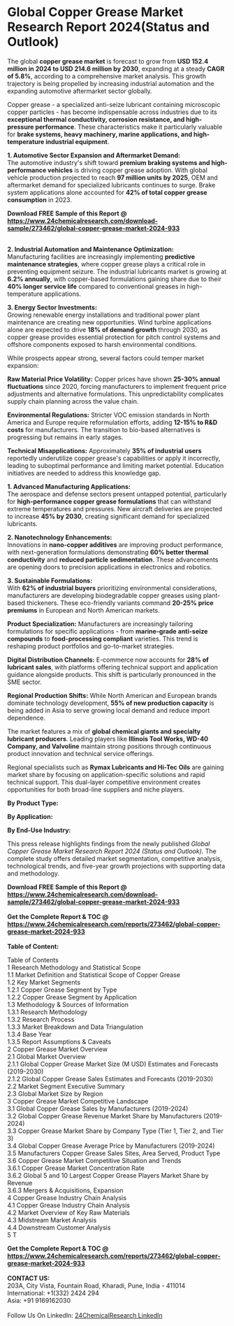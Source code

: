 <h1>Global Copper Grease Market Research Report 2024(Status and Outlook)</h1><p>The global <strong>copper grease market</strong> is forecast to grow from <strong>USD 152.4 million in 2024 to USD 214.6 million by 2030</strong>, expanding at a steady <strong>CAGR of 5.8%</strong>, according to a comprehensive market analysis. This growth trajectory is being propelled by increasing industrial automation and the expanding automotive aftermarket sector globally.</p><p>Copper grease - a specialized anti-seize lubricant containing microscopic copper particles - has become indispensable across industries due to its <strong>exceptional thermal conductivity, corrosion resistance, and high-pressure performance</strong>. These characteristics make it particularly valuable for <strong>brake systems, heavy machinery, marine applications, and high-temperature industrial equipment</strong>.</p><p><strong>1. Automotive Sector Expansion and Aftermarket Demand:</strong><br>
The automotive industry's shift toward <strong>premium braking systems and high-performance vehicles</strong> is driving copper grease adoption. With global vehicle production projected to reach <strong>97 million units by 2025</strong>, OEM and aftermarket demand for specialized lubricants continues to surge. Brake system applications alone accounted for <strong>42% of total copper grease consumption</strong> in 2023.</p><div><b>Download FREE Sample of this Report @ 
            <a href="https://www.24chemicalresearch.com/download-sample/273462/global-copper-grease-market-2024-933">
            https://www.24chemicalresearch.com/download-sample/273462/global-copper-grease-market-2024-933</a></b></div><br><p><strong>2. Industrial Automation and Maintenance Optimization:</strong><br>
Manufacturing facilities are increasingly implementing <strong>predictive maintenance strategies</strong>, where copper grease plays a critical role in preventing equipment seizure. The industrial lubricants market is growing at <strong>6.2% annually</strong>, with copper-based formulations gaining share due to their <strong>40% longer service life</strong> compared to conventional greases in high-temperature applications.</p><p><strong>3. Energy Sector Investments:</strong><br>
Growing renewable energy installations and traditional power plant maintenance are creating new opportunities. Wind turbine applications alone are expected to drive <strong>18% of demand growth</strong> through 2030, as copper grease provides essential protection for pitch control systems and offshore components exposed to harsh environmental conditions.</p><p>While prospects appear strong, several factors could temper market expansion:</p><p><strong>Raw Material Price Volatility:</strong> Copper prices have shown <strong>25-30% annual fluctuations</strong> since 2020, forcing manufacturers to implement frequent price adjustments and alternative formulations. This unpredictability complicates supply chain planning across the value chain.</p><p><strong>Environmental Regulations:</strong> Stricter VOC emission standards in North America and Europe require reformulation efforts, adding <strong>12-15% to R&amp;D costs</strong> for manufacturers. The transition to bio-based alternatives is progressing but remains in early stages.</p><p><strong>Technical Misapplications:</strong> Approximately <strong>35% of industrial users</strong> reportedly underutilize copper grease's capabilities or apply it incorrectly, leading to suboptimal performance and limiting market potential. Education initiatives are needed to address this knowledge gap.</p><p><strong>1. Advanced Manufacturing Applications:</strong><br>
The aerospace and defense sectors present untapped potential, particularly for <strong>high-performance copper grease formulations</strong> that can withstand extreme temperatures and pressures. New aircraft deliveries are projected to increase <strong>45% by 2030</strong>, creating significant demand for specialized lubricants.</p><p><strong>2. Nanotechnology Enhancements:</strong><br>
Innovations in <strong>nano-copper additives</strong> are improving product performance, with next-generation formulations demonstrating <strong>60% better thermal conductivity</strong> and <strong>reduced particle sedimentation</strong>. These advancements are opening doors to precision applications in electronics and robotics.</p><p><strong>3. Sustainable Formulations:</strong><br>
With <strong>62% of industrial buyers</strong> prioritizing environmental considerations, manufacturers are developing biodegradable copper greases using plant-based thickeners. These eco-friendly variants command <strong>20-25% price premiums</strong> in European and North American markets.</p><p><strong>Product Specialization:</strong> Manufacturers are increasingly tailoring formulations for specific applications - from <strong>marine-grade anti-seize compounds</strong> to <strong>food-processing compliant</strong> varieties. This trend is reshaping product portfolios and go-to-market strategies.</p><p><strong>Digital Distribution Channels:</strong> E-commerce now accounts for <strong>28% of lubricant sales</strong>, with platforms offering technical support and application guidance alongside products. This shift is particularly pronounced in the SME sector.</p><p><strong>Regional Production Shifts:</strong> While North American and European brands dominate technology development, <strong>55% of new production capacity</strong> is being added in Asia to serve growing local demand and reduce import dependence.</p><p>The market features a mix of <strong>global chemical giants and specialty lubricant producers</strong>. Leading players like <strong>Illinois Tool Works, WD-40 Company, and Valvoline</strong> maintain strong positions through continuous product innovation and technical service offerings.</p><p>Regional specialists such as <strong>Rymax Lubricants and Hi-Tec Oils</strong> are gaining market share by focusing on application-specific solutions and rapid technical support. This dual-layer competitive environment creates opportunities for both broad-line suppliers and niche players.</p><p><strong>By Product Type:</strong></p><p><strong>By Application:</strong></p><p><strong>By End-Use Industry:</strong></p><p>This press release highlights findings from the newly published <em>Global Copper Grease Market Research Report 2024 (Status and Outlook)</em>. The complete study offers detailed market segmentation, competitive analysis, technological trends, and five-year growth projections with supporting data and methodology.</p><div><b>Download FREE Sample of this Report @ 
            <a href="https://www.24chemicalresearch.com/download-sample/273462/global-copper-grease-market-2024-933">
            https://www.24chemicalresearch.com/download-sample/273462/global-copper-grease-market-2024-933</a></b></div><br><div><b>Get the Complete Report & TOC @ 
            <a href="https://www.24chemicalresearch.com/reports/273462/global-copper-grease-market-2024-933">
            https://www.24chemicalresearch.com/reports/273462/global-copper-grease-market-2024-933</a></b></div><br>
            <b>Table of Content:</b><p>Table of Contents<br />
1 Research Methodology and Statistical Scope<br />
1.1 Market Definition and Statistical Scope of Copper Grease<br />
1.2 Key Market Segments<br />
1.2.1 Copper Grease Segment by Type<br />
1.2.2 Copper Grease Segment by Application<br />
1.3 Methodology & Sources of Information<br />
1.3.1 Research Methodology<br />
1.3.2 Research Process<br />
1.3.3 Market Breakdown and Data Triangulation<br />
1.3.4 Base Year<br />
1.3.5 Report Assumptions & Caveats<br />
2 Copper Grease Market Overview<br />
2.1 Global Market Overview<br />
2.1.1 Global Copper Grease Market Size (M USD) Estimates and Forecasts (2019-2030)<br />
2.1.2 Global Copper Grease Sales Estimates and Forecasts (2019-2030)<br />
2.2 Market Segment Executive Summary<br />
2.3 Global Market Size by Region<br />
3 Copper Grease Market Competitive Landscape<br />
3.1 Global Copper Grease Sales by Manufacturers (2019-2024)<br />
3.2 Global Copper Grease Revenue Market Share by Manufacturers (2019-2024)<br />
3.3 Copper Grease Market Share by Company Type (Tier 1, Tier 2, and Tier 3)<br />
3.4 Global Copper Grease Average Price by Manufacturers (2019-2024)<br />
3.5 Manufacturers Copper Grease Sales Sites, Area Served, Product Type<br />
3.6 Copper Grease Market Competitive Situation and Trends<br />
3.6.1 Copper Grease Market Concentration Rate<br />
3.6.2 Global 5 and 10 Largest Copper Grease Players Market Share by Revenue<br />
3.6.3 Mergers & Acquisitions, Expansion<br />
4 Copper Grease Industry Chain Analysis<br />
4.1 Copper Grease Industry Chain Analysis<br />
4.2 Market Overview of Key Raw Materials<br />
4.3 Midstream Market Analysis<br />
4.4 Downstream Customer Analysis<br />
5 T</p><div><b>Get the Complete Report & TOC @ 
            <a href="https://www.24chemicalresearch.com/reports/273462/global-copper-grease-market-2024-933">
            https://www.24chemicalresearch.com/reports/273462/global-copper-grease-market-2024-933</a></b></div><br><b>CONTACT US:</b><br>
            203A, City Vista, Fountain Road, Kharadi, Pune, India - 411014<br>
            International: +1(332) 2424 294<br>
            Asia: +91 9169162030 <br><br>
            Follow Us On LinkedIn: <a href="https://www.linkedin.com/company/24chemicalresearch/">24ChemicalResearch LinkedIn</a>